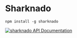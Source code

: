 Sharknado
=========

`npm install -g sharknado`

[![sharknado API Documentation](https://www.omniref.com/js/npm/sharknado.png)](https://www.omniref.com/js/npm/sharknado)
